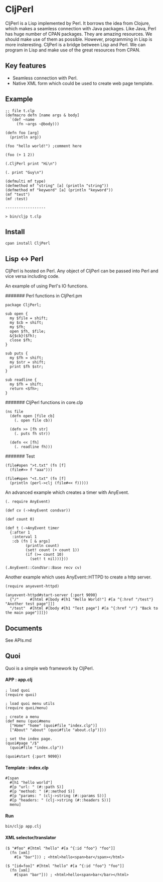 # CljPerl

CljPerl is a Lisp implemented by Perl. It borrows the idea from Clojure,
which makes a seamless connection with Java packages.
Like Java, Perl has huge number of CPAN packages.
They are amazing resources. We should make use of them as possible.
However, programming in Lisp is more insteresting.
CljPerl is a bridge between Lisp and Perl. We can program in Lisp and
make use of the great resources from CPAN.

## Key features

 * Seamless connection with Perl.
 * Native XML form which could be used to create web page template.

## Example

	;; file t.clp
	(defmacro defn [name args & body]
	  `(def ~name
	     (fn ~args ~@body)))
	
	(defn foo [arg]
	  (println arg))
	
	(foo "hello world!") ;comment here
	
	(foo (+ 1 2))
	
	(.CljPerl print "Hi\n")
	
	(. print "Guy\n")

	(defmulti mf type)
	(defmethod mf "string" [a] (println "string"))
	(defmethod mf "keyword" [a] (println "keyword"))
	(mf "test")
	(mf :test)

	------------------

	> bin/cljp t.clp

## Install

	cpan install CljPerl

## Lisp <-> Perl

CljPerl is hosted on Perl. Any object of CljPerl can be passed into Perl and vice versa including code.

An example of using Perl's IO functions.

####### Perl functions in CljPerl.pm

	package CljPerl;
	
	sub open {
	  my $file = shift;
	  my $cb = shift;
	  my $fh;
	  open $fh, $file;
	  &{$cb}($fh);
	  close $fh;
	}
	
	sub puts {
	  my $fh = shift;
	  my $str = shift;
	  print $fh $str;
	}
	
	sub readline {
	  my $fh = shift;
	  return <$fh>;
	}
	
####### CljPerl functions in core.clp

	(ns file
	  (defn open [file cb]
	    (. open file cb))
	
	  (defn >> [fh str]
	    (. puts fh str))
	
	  (defn << [fh]
	    (. readline fh)))

####### Test

	(file#open ">t.txt" (fn [f]
	  (file#>> f "aaa")))
	
	(file#open "<t.txt" (fn [f]
	  (println (perl->clj (file#<< f)))))

An advanced example which creates a timer with AnyEvent.

	(. require AnyEvent)

	(def cv (->AnyEvent condvar))
	
	(def count 0)
	
	(def t (->AnyEvent timer
	  {:after 1
	   :interval 1
	   :cb (fn [ & args]
	         (println count)
	         (set! count (+ count 1))
	         (if (>= count 10)
	           (set! t nil)))}))
	
	(.AnyEvent::CondVar::Base recv cv)

Another example which uses AnyEvent::HTTPD to create a http server.

	(require anyevent-httpd)

	(anyevent-httpd#start-server {:port 9090}
	  {"/"     #[html #[body #[h1 "Hello World!"] #[a ^{:href "/test"} "Another test page"]]]
	  "/test"  #[html #[body #[h1 "Test page"] #[a ^{:href "/"} "Back to the main page"]]]})

## Documents

See APIs.md

## Quoi

Quoi is a simple web framework by CljPerl.

#### APP : app.clj

	; load quoi
	(require quoi)

	; load quoi menu utils
	(require quoi/menu)

	; create a menu
	(def menu (quoi#menu
	  ["Home" "home" (quoi#file "index.clp")]
	  ["About" "about" (quoi#file "about.clp")]))

	; set the index page.
	(quoi#page "/$"
	  (quoi#file "index.clp"))

	(quoi#start {:port 9090})

#### Template : index.clp

	#[span
	  #[h1 "hello world"]
	  #[p "url: " (#::path S)]
	  #[p "method: " (#::method S)]
	  #[p "params: " (clj->string (#::params S))]
	  #[p "headers: " (clj->string (#::headers S))] 
	  menu]

#### Run

	bin/cljp app.clj

#### XML selector/translator

	($ "#foo" #[html "hello" #[a ^{:id "foo"} "foo"]]
	  (fn [xml]
	    #[a "bar"])) ; <html>hello<span>bar</span></html>

	($ "[id=foo]" #[html "hello" #[a ^{:id "foo"} "foo"]]
	  (fn [xml]
	    #[span "bar"])) ; <html>hello<span>bar</bar></html>

		
